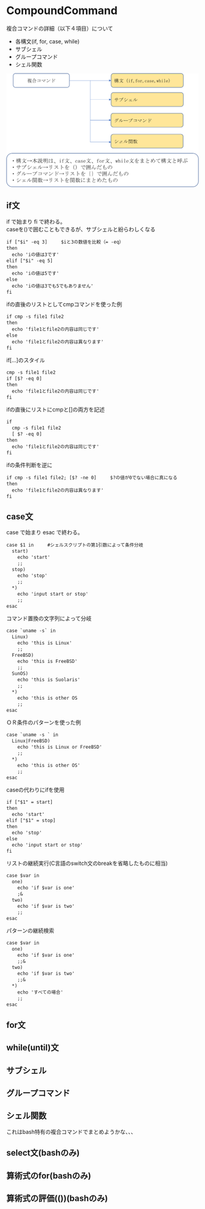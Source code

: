 # CompoundCommand

複合コマンドの詳細（以下４項目）について
- 各構文(if, for, case, while)
- サブシェル
- グループコマンド
- シェル関数

![複合コマンド](./images/CompoundCommand.png) 

## if文
if で始まり fi で終わる。
<br>caseを()で囲むこともできるが、サブシェルと紛らわしくなる

```
if ["$i" -eq 3]     $iと3の数値を比較（= -eq）
then
  echo 'iの値は3です'
elif ["$i" -eq 5]
then
  echo 'iの値は5です'
else
  echo 'iの値は3でも5でもありません'
fi  
```

ifの直後のリストとしてcmpコマンドを使った例
```
if cmp -s file1 file2
then
  echo 'file1とfile2の内容は同じです'
else
  echo 'file1とfile2の内容は異なります'
fi
```

if[...]のスタイル
```
cmp -s file1 file2
if [$? -eq 0]
then
  echo 'file1とfile2の内容は同じです'
fi
```

ifの直後にリストにcmpと[]の両方を記述
```
if 
  cmp -s file1 file2
  [ $? -eq 0]
then
  echo 'file1とfile2の内容は同じです'
fi
```

ifの条件判断を逆に
```
if cmp -s file1 file2; [$? -ne 0]     $?の値が0でない場合に真になる
then
  echo 'file1とfile2の内容は異なります'
fi
```

## case文
case で始まり esac で終わる。

```
case $1 in     #シェルスクリプトの第1引数によって条件分岐
  start)
    echo 'start'
    ;;
  stop)
    echo 'stop'
    ;;
  *)
    echo 'input start or stop'
    ;;
esac
```

コマンド置換の文字列によって分岐
```
case `uname -s` in
  Linux)
    echo 'this is Linux'
    ;;
  FreeBSD)
    echo 'this is FreeBSD'
    ;;
  SunOS)
    echo 'this is Suolaris'
    ;;
  *)
    echo 'this is other OS
    ;;
esac
```

ＯＲ条件のパターンを使った例
```
case `uname -s ` in
  Linux|FreeBSD)
    echo 'this is Linux or FreeBSD'
    ;;
  *)
    echo 'this is other OS'
    ;;
esac
```

caseの代わりにifを使用
```
if ["$1" = start]
then
  echo 'start'
elif ["$1" = stop]
then
  echo 'stop'
else
  echo 'input start or stop'
fi
```

リストの継続実行(C言語のswitch文のbreakを省略したものに相当)
```
case $var in 
  one)
    echo 'if $var is one'
    ;&
  two)
    echo 'if $var is two'
    ;;
esac
```

パターンの継続検索
```
case $var in 
  one)
    echo 'if $var is one'
    ;;&
  two)
    echo 'if $var is two'
    ;;&
  *)
    echo 'すべての場合'
    ;;
esac
```

## for文
## while(until)文
## サブシェル
## グループコマンド
## シェル関数

これはbash特有の複合コマンドでまとめようかな、、、
## select文(bashのみ)
## 算術式のfor(bashのみ)
## 算術式の評価(())(bashのみ)


